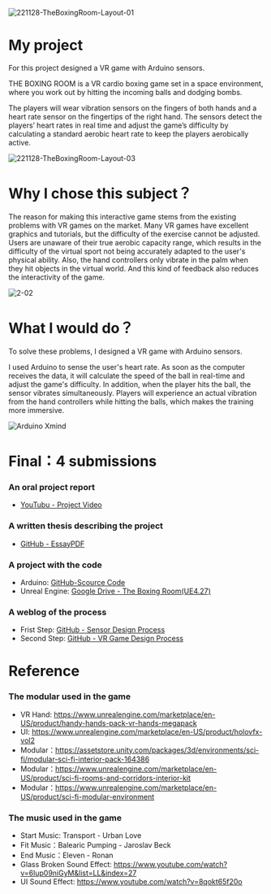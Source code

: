 
![221128-TheBoxingRoom-Layout-01](https://user-images.githubusercontent.com/92038037/204174523-18628353-2ad3-4629-89e7-7948f7c97301.png)



# My project
For this project designed a VR game with Arduino sensors.

THE BOXING ROOM is a VR cardio boxing game set in a space environment, where you work out by hitting the incoming balls and dodging bombs.

The players will wear vibration sensors on the fingers of both hands and a heart rate sensor on the fingertips of the right hand. The sensors detect the players’ heart rates in real time and adjust the game’s difficulty by calculating a standard aerobic heart rate to keep the players aerobically active.


![221128-TheBoxingRoom-Layout-03](https://user-images.githubusercontent.com/92038037/204181582-55a5e487-ced3-4d0f-9000-987fdd9f0efd.png)





# Why I chose this subject？
The reason for making this interactive game stems from the existing problems with VR games on the market. Many VR games have excellent graphics and tutorials, but the difficulty of the exercise cannot be adjusted. Users are unaware of their true aerobic capacity range, which results in the difficulty of the virtual sport not being accurately adapted to the user's physical ability. Also, the hand controllers only vibrate in the palm when they hit objects in the virtual world. And this kind of feedback also reduces the interactivity of the game.

![2-02](https://user-images.githubusercontent.com/92038037/204177139-a4df1809-a653-4c2e-97f8-fa34e33ac400.png)




# What I would do？

To solve these problems, I designed a VR game with Arduino sensors.

I used Arduino to sense the user's heart rate. As soon as the computer receives the data, it will calculate the speed of the ball in real-time and adjust the game's difficulty. In addition, when the player hits the ball, the sensor vibrates simultaneously. Players will experience an actual vibration from the hand controllers while hitting the balls, which makes the training more immersive.

![Arduino Xmind](https://user-images.githubusercontent.com/92038037/204180647-da726d3e-bd2e-4a99-8fd8-4f5146884650.png)




# Final：4 submissions 
### An oral project report
- [YouTubu - Project Video](https://youtu.be/nJqiUz-IT5w)
### A written thesis describing the project
- [GitHub - EssayPDF](https://github.com/MrPicto/Physical-VR-game-controller/blob/main/Application%20of%20Arduino%20perceptron%20in%20virtual%20reality%20sport_HanlinZhang_21004795-20m.pdf)
### A project with the code
- Arduino:
  [GitHub-Scource Code](https://github.com/MrPicto/Physical-VR-game-controller/tree/main/HeartRate_Vibration_Nano)
- Unreal Engine:
  [Google Drive - The Boxing Room(UE4.27)](https://drive.google.com/drive/folders/1B8dbjQIK9kxyCqDM_fr1tRHwuJrnuDv-?usp=sharing)

### A weblog of the process
- Frist Step: [GitHub - Sensor Design Process](https://github.com/MrPicto/Physical-VR-game-controller/blob/main/Sensor%20design%20-%20process.md)
- Second Step: [GitHub - VR Game Design Process](https://github.com/MrPicto/Physical-VR-game-controller/blob/main/VR%20Game%20design%20-%20process.md)



# Reference
### The modular used in the game
- VR Hand: https://www.unrealengine.com/marketplace/en-US/product/handy-hands-pack-vr-hands-megapack
- UI: https://www.unrealengine.com/marketplace/en-US/product/holovfx-vol2
- Modular：https://assetstore.unity.com/packages/3d/environments/sci-fi/modular-sci-fi-interior-pack-164386
- Modular：https://www.unrealengine.com/marketplace/en-US/product/sci-fi-rooms-and-corridors-interior-kit
- Modular：https://www.unrealengine.com/marketplace/en-US/product/sci-fi-modular-environment

### The music used in the game
- Start Music: Transport - Urban Love
- Fit Music：Balearic Pumping - Jaroslav Beck
- End Music：Eleven - Ronan
- Glass Broken Sound Effect: https://www.youtube.com/watch?v=6lup09niGyM&list=LL&index=27
- UI Sound Effect: https://www.youtube.com/watch?v=8qokt65f20o 

